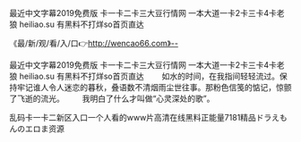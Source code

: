 最近中文字幕2019免费版
卡一卡二卡三大豆行情网
一本大道一卡2卡三卡4卡老狼
heiliao.su 有黑料不打烊so首页直达


《最/新/观/看/入/口👉http://wencao66.com》--

最近中文字幕2019免费版
卡一卡二卡三大豆行情网
一本大道一卡2卡三卡4卡老狼
heiliao.su 有黑料不打烊so首页直达
　　如水的时间，在我指间轻轻流过。保持牢记谁人令人迷恋的暮秋，叠语数不清烟雨尘世往事。那粉色信笺的惦记，惊颤了飞逝的流光。
　　我明白了什么才叫做“心灵深处的歌”。





乱码卡一卡二新区入口一个人看的www片高清在线黑料正能量7181精品ドラえもんのエロま资源
